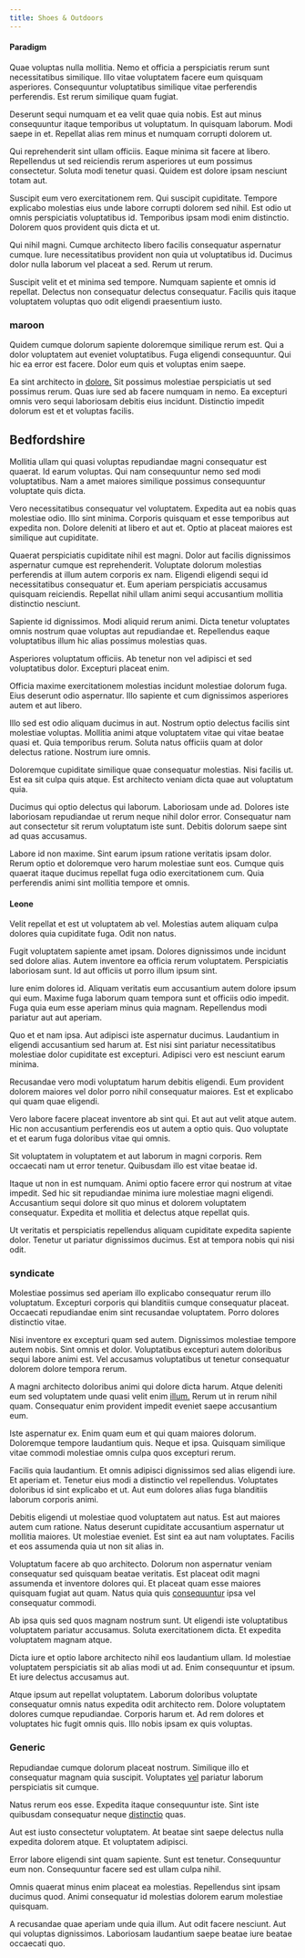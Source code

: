 ```yaml
---
title: Shoes & Outdoors
---
```


#### Paradigm

Quae voluptas nulla mollitia. Nemo et officia a perspiciatis rerum sunt necessitatibus similique. Illo vitae voluptatem facere eum quisquam asperiores. Consequuntur voluptatibus similique vitae perferendis perferendis. Est rerum similique quam fugiat.

Deserunt sequi numquam et ea velit quae quia nobis. Est aut minus consequuntur itaque temporibus ut voluptatum. In quisquam laborum. Modi saepe in et. Repellat alias rem minus et numquam corrupti dolorem ut.

Qui reprehenderit sint ullam officiis. Eaque minima sit facere at libero. Repellendus ut sed reiciendis rerum asperiores ut eum possimus consectetur. Soluta modi tenetur quasi. Quidem est dolore ipsam nesciunt totam aut.

Suscipit eum vero exercitationem rem. Qui suscipit cupiditate. Tempore explicabo molestias eius unde labore corrupti dolorem sed nihil. Est odio ut omnis perspiciatis voluptatibus id. Temporibus ipsam modi enim distinctio. Dolorem quos provident quis dicta et ut.

Qui nihil magni. Cumque architecto libero facilis consequatur aspernatur cumque. Iure necessitatibus provident non quia ut voluptatibus id. Ducimus dolor nulla laborum vel placeat a sed. Rerum ut rerum.

Suscipit velit et et minima sed tempore. Numquam sapiente et omnis id repellat. Delectus non consequatur delectus consequatur. Facilis quis itaque voluptatem voluptas quo odit eligendi praesentium iusto.

### maroon

Quidem cumque dolorum sapiente doloremque similique rerum est. Qui a dolor voluptatem aut eveniet voluptatibus. Fuga eligendi consequuntur. Qui hic ea error est facere. Dolor eum quis et voluptas enim saepe.

Ea sint architecto in [dolore.](/dolore/odio/neque/multi_layered_5th_generation.md) Sit possimus molestiae perspiciatis ut sed possimus rerum. Quas iure sed ab facere numquam in nemo. Ea excepturi omnis vero sequi laboriosam debitis eius incidunt. Distinctio impedit dolorum est et et voluptas facilis.

## Bedfordshire

Mollitia ullam qui quasi voluptas repudiandae magni consequatur est quaerat. Id earum voluptas. Qui nam consequuntur nemo sed modi voluptatibus. Nam a amet maiores similique possimus consequuntur voluptate quis dicta.

Vero necessitatibus consequatur vel voluptatem. Expedita aut ea nobis quas molestiae odio. Illo sint minima. Corporis quisquam et esse temporibus aut expedita non. Dolore deleniti at libero et aut et. Optio at placeat maiores est similique aut cupiditate.

Quaerat perspiciatis cupiditate nihil est magni. Dolor aut facilis dignissimos aspernatur cumque est reprehenderit. Voluptate dolorum molestias perferendis at illum autem corporis ex nam. Eligendi eligendi sequi id necessitatibus consequatur et. Eum aperiam perspiciatis accusamus quisquam reiciendis. Repellat nihil ullam animi sequi accusantium mollitia distinctio nesciunt.

Sapiente id dignissimos. Modi aliquid rerum animi. Dicta tenetur voluptates omnis nostrum quae voluptas aut repudiandae et. Repellendus eaque voluptatibus illum hic alias possimus molestias quas.

Asperiores voluptatum officiis. Ab tenetur non vel adipisci et sed voluptatibus dolor. Excepturi placeat enim.

Officia maxime exercitationem molestias incidunt molestiae dolorum fuga. Eius deserunt odio aspernatur. Illo sapiente et cum dignissimos asperiores autem et aut libero.

Illo sed est odio aliquam ducimus in aut. Nostrum optio delectus facilis sint molestiae voluptas. Mollitia animi atque voluptatem vitae qui vitae beatae quasi et. Quia temporibus rerum. Soluta natus officiis quam at dolor delectus ratione. Nostrum iure omnis.

Doloremque cupiditate similique quae consequatur molestias. Nisi facilis ut. Est ea sit culpa quis atque. Est architecto veniam dicta quae aut voluptatum quia.

Ducimus qui optio delectus qui laborum. Laboriosam unde ad. Dolores iste laboriosam repudiandae ut rerum neque nihil dolor error. Consequatur nam aut consectetur sit rerum voluptatum iste sunt. Debitis dolorum saepe sint ad quas accusamus.

Labore id non maxime. Sint earum ipsum ratione veritatis ipsam dolor. Rerum optio et doloremque vero harum molestiae sunt eos. Cumque quis quaerat itaque ducimus repellat fuga odio exercitationem cum. Quia perferendis animi sint mollitia tempore et omnis.

#### Leone

Velit repellat et est ut voluptatem ab vel. Molestias autem aliquam culpa dolores quia cupiditate fuga. Odit non natus.

Fugit voluptatem sapiente amet ipsam. Dolores dignissimos unde incidunt sed dolore alias. Autem inventore ea officia rerum voluptatem. Perspiciatis laboriosam sunt. Id aut officiis ut porro illum ipsum sint.

Iure enim dolores id. Aliquam veritatis eum accusantium autem dolore ipsum qui eum. Maxime fuga laborum quam tempora sunt et officiis odio impedit. Fuga quia eum esse aperiam minus quia magnam. Repellendus modi pariatur aut aut aperiam.

Quo et et nam ipsa. Aut adipisci iste aspernatur ducimus. Laudantium in eligendi accusantium sed harum at. Est nisi sint pariatur necessitatibus molestiae dolor cupiditate est excepturi. Adipisci vero est nesciunt earum minima.

Recusandae vero modi voluptatum harum debitis eligendi. Eum provident dolorem maiores vel dolor porro nihil consequatur maiores. Est et explicabo qui quam quae eligendi.

Vero labore facere placeat inventore ab sint qui. Et aut aut velit atque autem. Hic non accusantium perferendis eos ut autem a optio quis. Quo voluptate et et earum fuga doloribus vitae qui omnis.

Sit voluptatem in voluptatem et aut laborum in magni corporis. Rem occaecati nam ut error tenetur. Quibusdam illo est vitae beatae id.

Itaque ut non in est numquam. Animi optio facere error qui nostrum at vitae impedit. Sed hic sit repudiandae minima iure molestiae magni eligendi. Accusantium sequi dolore sit quo minus et dolorem voluptatem consequatur. Expedita et mollitia et delectus atque repellat quis.

Ut veritatis et perspiciatis repellendus aliquam cupiditate expedita sapiente dolor. Tenetur ut pariatur dignissimos ducimus. Est at tempora nobis qui nisi odit.

### syndicate

Molestiae possimus sed aperiam illo explicabo consequatur rerum illo voluptatum. Excepturi corporis qui blanditiis cumque consequatur placeat. Occaecati repudiandae enim sint recusandae voluptatem. Porro dolores distinctio vitae.

Nisi inventore ex excepturi quam sed autem. Dignissimos molestiae tempore autem nobis. Sint omnis et dolor. Voluptatibus excepturi autem doloribus sequi labore animi est. Vel accusamus voluptatibus ut tenetur consequatur dolorem dolore tempora rerum.

A magni architecto doloribus animi qui dolore dicta harum. Atque deleniti eum sed voluptatem unde quasi velit enim [illum.](/facere/temporibus/consequatur/cross_platform_indiana_flexibility.md) Rerum ut in rerum nihil quam. Consequatur enim provident impedit eveniet saepe accusantium eum.

Iste aspernatur ex. Enim quam eum et qui quam maiores dolorum. Doloremque tempore laudantium quis. Neque et ipsa. Quisquam similique vitae commodi molestiae omnis culpa quos excepturi rerum.

Facilis quia laudantium. Et omnis adipisci dignissimos sed alias eligendi iure. Et aperiam et. Tenetur eius modi a distinctio vel repellendus. Voluptates doloribus id sint explicabo et ut. Aut eum dolores alias fuga blanditiis laborum corporis animi.

Debitis eligendi ut molestiae quod voluptatem aut natus. Est aut maiores autem cum ratione. Natus deserunt cupiditate accusantium aspernatur ut mollitia maiores. Ut molestiae eveniet. Est sint ea aut nam voluptates. Facilis et eos assumenda quia ut non sit alias in.

Voluptatum facere ab quo architecto. Dolorum non aspernatur veniam consequatur sed quisquam beatae veritatis. Est placeat odit magni assumenda et inventore dolores qui. Et placeat quam esse maiores quisquam fugiat aut quam. Natus quia quis [consequuntur](/dolore/sleek.md) ipsa vel consequatur commodi.

Ab ipsa quis sed quos magnam nostrum sunt. Ut eligendi iste voluptatibus voluptatem pariatur accusamus. Soluta exercitationem dicta. Et expedita voluptatem magnam atque.

Dicta iure et optio labore architecto nihil eos laudantium ullam. Id molestiae voluptatem perspiciatis sit ab alias modi ut ad. Enim consequuntur et ipsum. Et iure delectus accusamus aut.

Atque ipsum aut repellat voluptatem. Laborum doloribus voluptate consequatur omnis natus expedita odit architecto rem. Dolore voluptatem dolores cumque repudiandae. Corporis harum et. Ad rem dolores et voluptates hic fugit omnis quis. Illo nobis ipsam ex quis voluptas.

### Generic

Repudiandae cumque dolorum placeat nostrum. Similique illo et consequatur magnam quia suscipit. Voluptates [vel](/aspernatur/reboot_fresh_thinking_forward.md) pariatur laborum perspiciatis sit cumque.

Natus rerum eos esse. Expedita itaque consequuntur iste. Sint iste quibusdam consequatur neque [distinctio](/dolore/odio/dignissimos/odio/moratorium.md) quas.

Aut est iusto consectetur voluptatem. At beatae sint saepe delectus nulla expedita dolorem atque. Et voluptatem adipisci.

Error labore eligendi sint quam sapiente. Sunt est tenetur. Consequuntur eum non. Consequuntur facere sed est ullam culpa nihil.

Omnis quaerat minus enim placeat ea molestias. Repellendus sint ipsam ducimus quod. Animi consequatur id molestias dolorem earum molestiae quisquam.

A recusandae quae aperiam unde quia illum. Aut odit facere nesciunt. Aut qui voluptas dignissimos. Laboriosam laudantium saepe beatae iure beatae occaecati quo.
